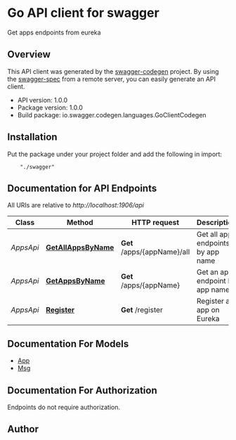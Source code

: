 # Go API client for swagger

Get apps endpoints from eureka

## Overview
This API client was generated by the [swagger-codegen](https://github.com/swagger-api/swagger-codegen) project.  By using the [swagger-spec](https://github.com/swagger-api/swagger-spec) from a remote server, you can easily generate an API client.

- API version: 1.0.0
- Package version: 1.0.0
- Build package: io.swagger.codegen.languages.GoClientCodegen

## Installation
Put the package under your project folder and add the following in import:
```
    "./swagger"
```

## Documentation for API Endpoints

All URIs are relative to *http://localhost:1906/api*

Class | Method | HTTP request | Description
------------ | ------------- | ------------- | -------------
*AppsApi* | [**GetAllAppsByName**](docs/AppsApi.md#getallappsbyname) | **Get** /apps/{appName}/all | Get all apps endpoints by app name
*AppsApi* | [**GetAppsByName**](docs/AppsApi.md#getappsbyname) | **Get** /apps/{appName} | Get an app endpoint by app name
*AppsApi* | [**Register**](docs/AppsApi.md#register) | **Get** /register | Register an app on Eureka


## Documentation For Models

 - [App](docs/App.md)
 - [Msg](docs/Msg.md)


## Documentation For Authorization
 Endpoints do not require authorization.


## Author



